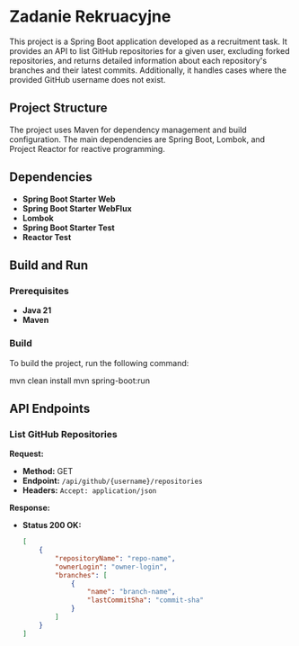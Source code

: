 # Zadanie Rekruacyjne

This project is a Spring Boot application developed as a recruitment task. It provides an API to list GitHub repositories for a given user, excluding forked repositories, and returns detailed information about each repository's branches and their latest commits. Additionally, it handles cases where the provided GitHub username does not exist.

## Project Structure

The project uses Maven for dependency management and build configuration. The main dependencies are Spring Boot, Lombok, and Project Reactor for reactive programming.

## Dependencies

- **Spring Boot Starter Web**
- **Spring Boot Starter WebFlux**
- **Lombok**
- **Spring Boot Starter Test**
- **Reactor Test**

## Build and Run

### Prerequisites

- **Java 21**
- **Maven**

### Build

To build the project, run the following command:

mvn clean install
mvn spring-boot:run

## API Endpoints

### List GitHub Repositories

**Request:**

- **Method:** GET
- **Endpoint:** `/api/github/{username}/repositories`
- **Headers:** `Accept: application/json`

**Response:**

- **Status 200 OK:**

  ```json
  [
      {
          "repositoryName": "repo-name",
          "ownerLogin": "owner-login",
          "branches": [
              {
                  "name": "branch-name",
                  "lastCommitSha": "commit-sha"
              }
          ]
      }
  ]
